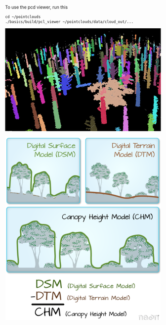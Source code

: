 To use the pcd viewer, run this 

```
cd ~/pointclouds
./basics/build/pcl_viewer ~/pointclouds/data/cloud_out/...
```


![Forest 3 Euclidean Clustering](screenshots/forest3%20cluster.png)

![Canopy height model](screenshots/CHM.png)
